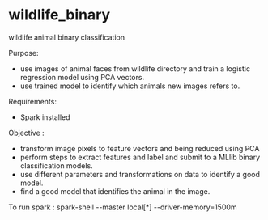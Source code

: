 # wildlife_binary
wildlife animal binary classification

Purpose: 
- use images of animal faces from wildlife directory and train a logistic regression model using PCA vectors.
- use trained model to identify which animals new images refers to.
		 
Requirements: 
- Spark installed

Objective :
- transform image pixels to feature vectors and being reduced using PCA  
- perform steps to extract features and label and submit to a MLlib binary classification models.
- use different parameters and transformations on data to identify a good model.
- find a good model that identifies the animal in the image.

To run spark :
spark-shell --master local[*] --driver-memory=1500m